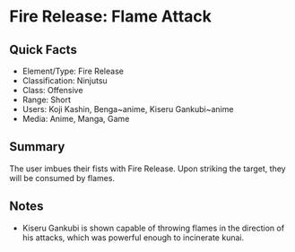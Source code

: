 # Fire Release: Flame Attack

## Quick Facts
- Element/Type: Fire Release
- Classification: Ninjutsu
- Class: Offensive
- Range: Short
- Users: Koji Kashin, Benga~anime, Kiseru Gankubi~anime
- Media: Anime, Manga, Game

## Summary
The user imbues their fists with Fire Release. Upon striking the target, they will be consumed by flames.

## Notes
- Kiseru Gankubi is shown capable of throwing flames in the direction of his attacks, which was powerful enough to incinerate kunai.
